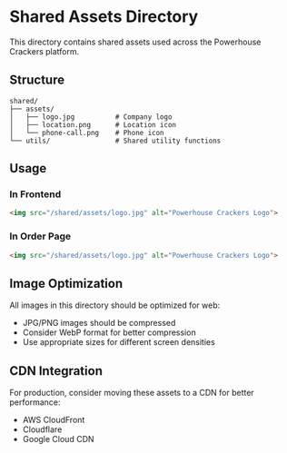# Shared Assets Directory

This directory contains shared assets used across the Powerhouse Crackers platform.

## Structure

```
shared/
├── assets/
│   ├── logo.jpg          # Company logo
│   ├── location.png      # Location icon
│   └── phone-call.png    # Phone icon
└── utils/                # Shared utility functions
```

## Usage

### In Frontend
```html
<img src="/shared/assets/logo.jpg" alt="Powerhouse Crackers Logo">
```

### In Order Page
```html
<img src="/shared/assets/logo.jpg" alt="Powerhouse Crackers Logo">
```

## Image Optimization

All images in this directory should be optimized for web:
- JPG/PNG images should be compressed
- Consider WebP format for better compression
- Use appropriate sizes for different screen densities

## CDN Integration

For production, consider moving these assets to a CDN for better performance:
- AWS CloudFront
- Cloudflare
- Google Cloud CDN
